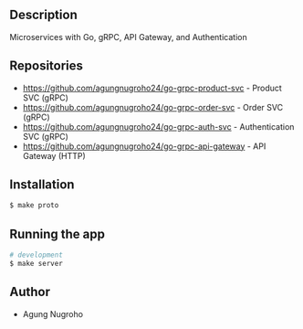 ## Description

Microservices with Go, gRPC, API Gateway, and Authentication

## Repositories

- https://github.com/agungnugroho24/go-grpc-product-svc - Product SVC (gRPC)
- https://github.com/agungnugroho24/go-grpc-order-svc - Order SVC (gRPC)
- https://github.com/agungnugroho24/go-grpc-auth-svc - Authentication SVC (gRPC)
- https://github.com/agungnugroho24/go-grpc-api-gateway - API Gateway (HTTP)

## Installation

```bash
$ make proto
```

## Running the app

```bash
# development
$ make server
```

## Author

- Agung Nugroho
